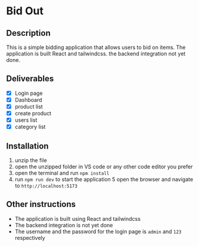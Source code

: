 # Bid Out
## Description
This is a simple bidding application that allows users to bid on items. The application is built React and tailwindcss. the backend integration not yet done.

## Deliverables
- [x] Login page
- [x] Dashboard
- [x] product list
- [x] create product
- [x] users list
- [x] category list

## Installation
1. unzip the file
2. open the unzipped folder in VS code or any other code editor you prefer
3. open the terminal and run `npm install`
4. run `npm run dev` to start the application
5 open the browser and navigate to `http://localhost:5173`

## Other instructions
- The application is built using React and tailwindcss
- The backend integration is not yet done
- The username and the password for the login page is `admin` and `123` respectively
